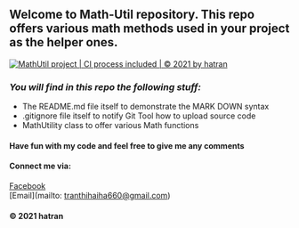 ## Welcome to Math-Util repository. This repo offers various math methods used in your project as the helper ones.
[![MathUtil project | CI process included | © 2021 by hatran](https://github.com/tranthihaiha/math-utils/actions/workflows/math-utils-ci-action.yml/badge.svg)](https://github.com/tranthihaiha/math-utils/actions/workflows/math-utils-ci-action.yml)
### _You will find in this repo the following stuff:_
* The README.md file itself to demonstrate the MARK DOWN syntax
* .gitignore file itself to notify Git Tool how to upload source code
* MathUtility class to offer various Math functions

#### Have fun with my code and feel free to give me any comments

#### Connect me via: 
[Facebook](https://www.facebook.com/profile.php?id=100013788103221)  
[Email](mailto: tranthihaiha660@gmail.com)

#### © 2021 hatran

